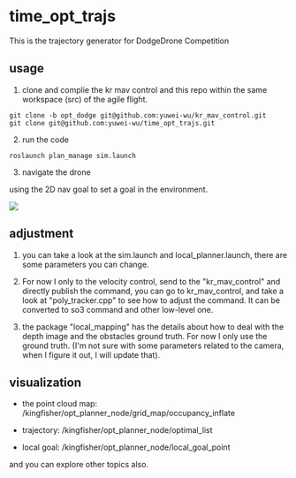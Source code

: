 # time_opt_trajs
This is the trajectory generator for DodgeDrone Competition


## usage

1. clone and complie the kr mav control and this repo within the same workspace (src) of the agile flight.

```
git clone -b opt_dodge git@github.com:yuwei-wu/kr_mav_control.git
git clone git@github.com:yuwei-wu/time_opt_trajs.git
```

2. run the code 
```
roslaunch plan_manage sim.launch

```

3. navigate the drone

using the 2D nav goal to set a goal in the environment.


![](docs/eg1.gif)



## adjustment


1. you can take a look at the sim.launch and local_planner.launch, there are some parameters you can change.


2. For now I only to the velocity control, send to the "kr_mav_control" and directly publish the command, you can go to kr_mav_control, and take a look at "poly_tracker.cpp" to see how to adjust the command. It can be converted to so3 command and other low-level one.

3. the package "local_mapping" has the details about how to deal with the depth image and the obstacles ground truth. For now I only use the ground truth. (I'm not sure with some parameters related to the camera, when I figure it out, I will update that).


## visualization

- the point cloud map: /kingfisher/opt_planner_node/grid_map/occupancy_inflate

- trajectory: /kingfisher/opt_planner_node/optimal_list

- local goal: /kingfisher/opt_planner_node/local_goal_point

and you can explore other topics also.
